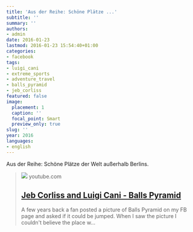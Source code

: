 ```yaml
---
title: 'Aus der Reihe: Schöne Plätze ...'
subtitle: ''
summary: ''
authors:
- admin
date: 2016-01-23
lastmod: 2016-01-23 15:54:40+01:00
categories:
- facebook
tags:
- luigi_cani
- extreme_sports
- adventure_travel
- balls_pyramid
- jeb_corliss
featured: false
image:
  placement: 1
  caption: ''
  focal_point: Smart
  preview_only: true
slug: ''
year: 2016
languages:
- english
---
```


Aus der Reihe: Schöne Plätze der Welt außerhalb Berlins.
> [![](https://i.ytimg.com/vi/cqQrWWpcT0I/maxresdefault.jpg)](https://www.youtube.com/watch?v=cqQrWWpcT0I)
> youtube.com
> ## [Jeb Corliss and Luigi Cani - Balls Pyramid](https://www.youtube.com/watch?v=cqQrWWpcT0I)
>
>A few years back a fan posted a picture of Balls Pyramid on my FB page and asked if it could be jumped. When I saw the picture I couldn't believe the place w...